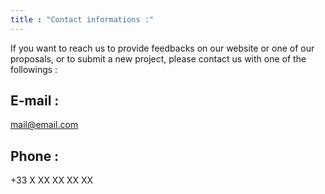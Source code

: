 ```yaml
---
title : "Contact informations :"
---
```



If you want to reach us to provide feedbacks on our website or one  of our proposals, or to submit a new project, please contact us with one of the followings :

## E-mail :

mail@email.com

## Phone :

+33 X XX XX XX XX
